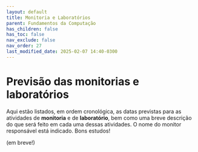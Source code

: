 ```yaml
---
layout: default
title: Monitoria e Laboratórios
parent: Fundamentos da Computação
has_children: false
has_toc: false
nav_exclude: false
nav_order: 27
last_modified_date: 2025-02-07 14:40-0300
---
```


# Previsão das monitorias e laboratórios

Aqui estão listados, em ordem cronológica, as datas previstas para as atividades
de **monitoria** e de **laboratório**, bem como uma breve descrição do que será
feito em cada uma dessas atividades. O nome do monitor responsável está
indicado. Bons estudos!

(em breve!)

<!--
{% assign monitorias = site.monitorias
     | where: "disciplina", "fundcomp"
     | where: "semestre", "20242" %}
{% for monitoria in monitorias %}
{{ monitoria }}
{% endfor %}
-->
